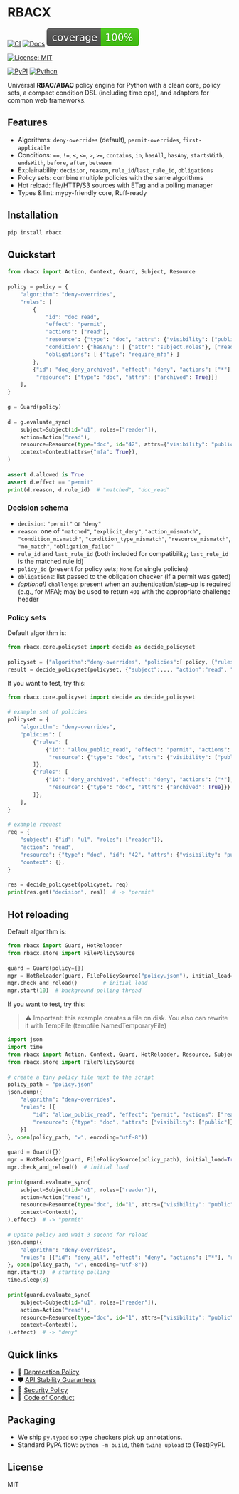 # RBACX


[![CI](https://github.com/Cheater121/rbacx/actions/workflows/ci.yml/badge.svg)](https://github.com/Cheater121/rbacx/actions/workflows/ci.yml)
[![Docs](https://img.shields.io/badge/docs-website-blue)](https://cheater121.github.io/rbacx/)
![Coverage](https://raw.githubusercontent.com/Cheater121/rbacx/badges/coverage.svg)


[![License: MIT](https://img.shields.io/badge/License-MIT-green.svg)](LICENSE)

[![PyPI](https://img.shields.io/pypi/v/rbacx)](https://pypi.org/project/rbacx/)
[![Python](https://img.shields.io/pypi/pyversions/rbacx)](https://pypi.org/project/rbacx/)


Universal **RBAC/ABAC** policy engine for Python with a clean core, policy sets, a compact condition DSL (including time ops), and adapters for common web frameworks.

## Features
- Algorithms: `deny-overrides` (default), `permit-overrides`, `first-applicable`
- Conditions: `==`, `!=`, `<`, `<=`, `>`, `>=`, `contains`, `in`, `hasAll`, `hasAny`, `startsWith`, `endsWith`, `before`, `after`, `between`
- Explainability: `decision`, `reason`, `rule_id`/`last_rule_id`, `obligations`
- Policy sets: combine multiple policies with the same algorithms
- Hot reload: file/HTTP/S3 sources with ETag and a polling manager
- Types & lint: mypy-friendly core, Ruff-ready

## Installation
```bash
pip install rbacx
```

## Quickstart
```python
from rbacx import Action, Context, Guard, Subject, Resource

policy = policy = {
    "algorithm": "deny-overrides",
    "rules": [
        {
            "id": "doc_read",
            "effect": "permit",
            "actions": ["read"],
            "resource": {"type": "doc", "attrs": {"visibility": ["public", "internal"]}},
            "condition": {"hasAny": [ {"attr": "subject.roles"}, ["reader", "admin"] ]},
            "obligations": [ {"type": "require_mfa"} ]
        },
        {"id": "doc_deny_archived", "effect": "deny", "actions": ["*"],
         "resource": {"type": "doc", "attrs": {"archived": True}}}
    ],
}

g = Guard(policy)

d = g.evaluate_sync(
    subject=Subject(id="u1", roles=["reader"]),
    action=Action("read"),
    resource=Resource(type="doc", id="42", attrs={"visibility": "public"}),
    context=Context(attrs={"mfa": True}),
)

assert d.allowed is True
assert d.effect == "permit"
print(d.reason, d.rule_id)  # "matched", "doc_read"
```

### Decision schema
- `decision`: `"permit"` or `"deny"`
- `reason`: one of `"matched"`, `"explicit_deny"`, `"action_mismatch"`, `"condition_mismatch"`, `"condition_type_mismatch"`, `"resource_mismatch"`, `"no_match"`, `"obligation_failed"`
- `rule_id` and `last_rule_id` (both included for compatibility; `last_rule_id` is the matched rule id)
- `policy_id` (present for policy sets; `None` for single policies)
- `obligations`: list passed to the obligation checker (if a permit was gated)
- *(optional)* `challenge`: present when an authentication/step-up is required (e.g., for MFA); may be used to return `401` with the appropriate challenge header


### Policy sets
Default algorithm is:
```python
from rbacx.core.policyset import decide as decide_policyset

policyset = {"algorithm":"deny-overrides", "policies":[ policy, {"rules":[...]} ]}
result = decide_policyset(policyset, {"subject":..., "action":"read", "resource":...})
```
If you want to test, try this:
```python
from rbacx.core.policyset import decide as decide_policyset

# example set of policies
policyset = {
    "algorithm": "deny-overrides",
    "policies": [
        {"rules": [
            {"id": "allow_public_read", "effect": "permit", "actions": ["read"],
             "resource": {"type": "doc", "attrs": {"visibility": ["public"]}}}
        ]},
        {"rules": [
            {"id": "deny_archived", "effect": "deny", "actions": ["*"],
             "resource": {"type": "doc", "attrs": {"archived": True}}}
        ]},
    ],
}

# example request
req = {
    "subject": {"id": "u1", "roles": ["reader"]},
    "action": "read",
    "resource": {"type": "doc", "id": "42", "attrs": {"visibility": "public", "archived": False}},  # can try: would be `deny` if archived `True`
    "context": {},
}

res = decide_policyset(policyset, req)
print(res.get("decision", res))  # -> "permit"
```

## Hot reloading
Default algorithm is:
```python
from rbacx import Guard, HotReloader
from rbacx.store import FilePolicySource

guard = Guard(policy={})
mgr = HotReloader(guard, FilePolicySource("policy.json"), initial_load=...)
mgr.check_and_reload()        # initial load
mgr.start(10)  # background polling thread
```

If you want to test, try this:
> ⚠️ Important: this example creates a file on disk. You also can rewrite it with TempFile (tempfile.NamedTemporaryFile)
```python
import json
import time
from rbacx import Action, Context, Guard, HotReloader, Resource, Subject
from rbacx.store import FilePolicySource

# create a tiny policy file next to the script
policy_path = "policy.json"
json.dump({
    "algorithm": "deny-overrides",
    "rules": [{
        "id": "allow_public_read", "effect": "permit", "actions": ["read"],
        "resource": {"type": "doc", "attrs": {"visibility": ["public"]}}
    }]
}, open(policy_path, "w", encoding="utf-8"))

guard = Guard({})
mgr = HotReloader(guard, FilePolicySource(policy_path), initial_load=True)
mgr.check_and_reload()  # initial load

print(guard.evaluate_sync(
    subject=Subject(id="u1", roles=["reader"]),
    action=Action("read"),
    resource=Resource(type="doc", id="1", attrs={"visibility": "public"}),
    context=Context(),
).effect)  # -> "permit"

# update policy and wait 3 second for reload
json.dump({
    "algorithm": "deny-overrides",
    "rules": [{"id": "deny_all", "effect": "deny", "actions": ["*"], "resource": {"type": "doc"}}]
}, open(policy_path, "w", encoding="utf-8"))
mgr.start(3)  # starting polling
time.sleep(3)

print(guard.evaluate_sync(
    subject=Subject(id="u1", roles=["reader"]),
    action=Action("read"),
    resource=Resource(type="doc", id="1", attrs={"visibility": "public"}),
    context=Context(),
).effect)  # -> "deny"
```

## Quick links
- 📌 [Deprecation Policy](DEPRECATION.md)
- 🛡️ [API Stability Guarantees](API_STABILITY.md)
- 🔐 [Security Policy](SECURITY.md)
- 🤝 [Code of Conduct](CODE_OF_CONDUCT.md)

## Packaging
- We ship `py.typed` so type checkers pick up annotations.
- Standard PyPA flow: `python -m build`, then `twine upload` to (Test)PyPI.

## License
MIT
